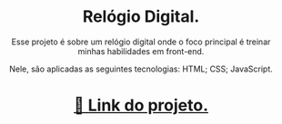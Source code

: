 
<h1 align="center">Relógio Digital.</h1>

<p align="center">Esse projeto é sobre um relógio digital onde o foco principal é treinar minhas habilidades em front-end.</p>

<p align="center">Nele, são aplicadas as seguintes tecnologias:
HTML;
CSS;
JavaScript.</p>

<h1 align="center">
    <a href="https://our-digital-watch.netlify.app/" target="_blank">🔗 Link do projeto.</a>
</h1>
